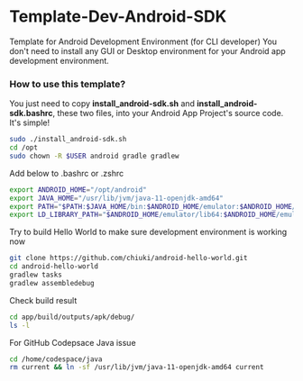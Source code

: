 # Template-Dev-Android-SDK

Template for Android Development Environment (for CLI developer)
You don't need to install any GUI or Desktop environment for your Android app development environment. 

### How to use this template?

You just need to copy **install_android-sdk.sh** and **install_android-sdk.bashrc**, these two files, into your Android App Project's source code. It's simple!

```sh
sudo ./install_android-sdk.sh
cd /opt
sudo chown -R $USER android gradle gradlew
```

Add below to .bashrc or .zshrc

```sh
export ANDROID_HOME="/opt/android"
export JAVA_HOME="/usr/lib/jvm/java-11-openjdk-amd64"
export PATH="$PATH:$JAVA_HOME/bin:$ANDROID_HOME/emulator:$ANDROID_HOME/cmdline-tools/tools/bin:$ANDROID_HOME/platform-tools:${ANDROID_NDK_HOME}"
export LD_LIBRARY_PATH="$ANDROID_HOME/emulator/lib64:$ANDROID_HOME/emulator/lib64/qt/lib"
```

Try to build Hello World to make sure development environment is working now

```sh
git clone https://github.com/chiuki/android-hello-world.git
cd android-hello-world
gradlew tasks
gradlew assembledebug
```

Check build result

```sh
cd app/build/outputs/apk/debug/
ls -l
```

For GitHub Codepsace Java issue

```sh
cd /home/codespace/java
rm current && ln -sf /usr/lib/jvm/java-11-openjdk-amd64 current
```